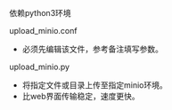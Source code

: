 依赖python3环境

upload_minio.conf
- 必须先编辑该文件，参考备注填写参数。

upload_minio.py
- 将指定文件或目录上传至指定minio环境。
- 比web界面传输稳定，速度更快。  
